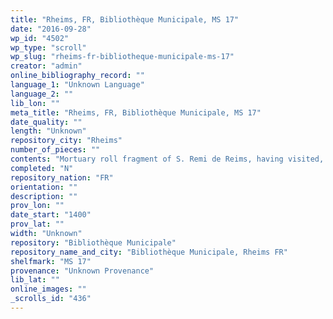 ```yaml
---
title: "Rheims, FR, Bibliothèque Municipale, MS 17"
date: "2016-09-28"
wp_id: "4502"
wp_type: "scroll"
wp_slug: "rheims-fr-bibliotheque-municipale-ms-17"
creator: "admin"
online_bibliography_record: ""
language_1: "Unknown Language"
language_2: ""
lib_lon: ""
meta_title: "Rheims, FR, Bibliothèque Municipale, MS 17"
date_quality: ""
length: "Unknown"
repository_city: "Rheims"
number_of_pieces: ""
contents: "Mortuary roll fragment of S. Remi de Reims, having visited, notably, Noyonet Chillons-en-Champagne."
completed: "N"
repository_nation: "FR"
orientation: ""
description: ""
prov_lon: ""
date_start: "1400"
prov_lat: ""
width: "Unknown"
repository: "Bibliothèque Municipale"
repository_name_and_city: "Bibliothèque Municipale, Rheims FR"
shelfmark: "MS 17"
provenance: "Unknown Provenance"
lib_lat: ""
online_images: ""
_scrolls_id: "436"
---
```



